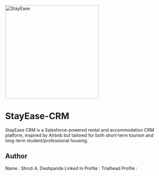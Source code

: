 
<img width="300" height="300" aligen-items="center" alt="StayEase" src="https://github.com/user-attachments/assets/220382a2-08c7-4c2d-a20f-7c39d84efb5b" />


# StayEase-CRM
StayEase CRM is a Salesforce-powered rental and accommodation CRM platform, inspired by Airbnb but tailored for both short-term tourism and long-term student/professional housing.

## Author 
Name : Shruti A. Deshpande
Linked In Profile :
Trialhead Profile : 

